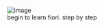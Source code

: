 ![image](https://user-images.githubusercontent.com/100195594/168820887-b0502ab5-f3eb-41f1-bc51-a14f35b56e95.png)
<br />
begin to learn fiori. step by step
